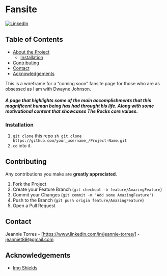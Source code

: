# Fansite
[![LinkedIn][linkedin-shield]][linkedin-url]

<!-- TABLE OF CONTENTS -->
## Table of Contents

- [About the Project](#about-the-project)
  - [Installation](#installation)
- [Contributing](#contributing)
- [Contact](#contact)
- [Acknowledgements](#acknowledgements)

<!-- ABOUT THE PROJECT -->
This is a wireframe for a “coming soon” fansite page for those who are as obsessed as I am with Dwayne Johnson. 

##### A page that highlights some of the main accomplishments that this magnificent human being has had throught his life. Along with some *motivational* content that showcases The Rocks core values. 

### Installation

1. `git clone` this repo
   `sh git clone https://github.com/your_username_/Project-Name.git `
2. `cd` into it.

<!-- CONTRIBUTING -->
## Contributing

Any contributions you make are **greatly appreciated**.

1. Fork the Project
2. Create your Feature Branch (`git checkout -b feature/AmazingFeature`)
3. Commit your Changes (`git commit -m 'Add some AmazingFeature'`)
4. Push to the Branch (`git push origin feature/AmazingFeature`)
5. Open a Pull Request

<!-- CONTACT -->
## Contact

Jeannie Torres - [https://www.linkedin.com/in/jeannie-torres/] - jeanniet89@gmail.com

<!-- ACKNOWLEDGEMENTS -->
## Acknowledgements

- [Img Shields](https://shields.io)

<!-- MARKDOWN LINKS & IMAGES -->

[linkedin-shield]: https://img.shields.io/badge/-LinkedIn-black.svg?style=flat-square&logo=linkedin&colorB=555
[linkedin-url]: https://linkedin.com/in/jeannie-torres-6628bb96/

